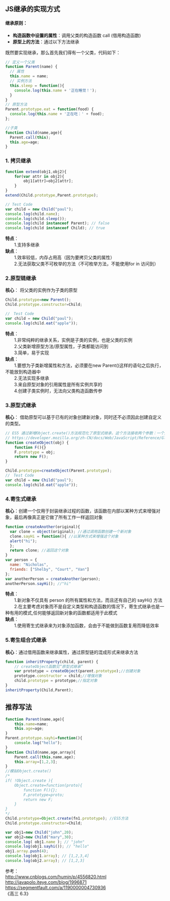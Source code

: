 ## JS继承的实现方式
#### 继承原则：  
- **构造函数中设置的属性**：调用父类的构造函数 call (借用构造函数)
- **原型上的方法**：通过以下方法继承  

既然要实现继承，那么首先我们得有一个父类，代码如下：

```js
// 定义一个父类
function Parent(name) {
  // 属性
  this.name = name;
  // 实例方法
  this.sleep = function(){
    console.log(this.name + '正在睡觉！');
  }
}
// 原型方法
Parent.prototype.eat = function(food) {
  console.log(this.name + '正在吃：' + food);
};

//子类
function Child(name,age){
  Parent.call(this);
  this.age=age;
}
```

### 1. 拷贝继承

```js
function extend(obj1,obj2){
    for(var attr in obj2){
        obj1[attr]=obj2[attr];
    }
}
extend(Child.prototype,Parent.prototype);

// Test Code
var child = new Child("paul");
console.log(child.name);
console.log(child.sleep());
console.log(child instanceof Parent); // false
console.log(child instanceof Child); // true
```
**特点**：  
　　1.支持多继承  
**缺点**：  
　　1.效率较低，内存占用高（因为要拷贝父类的属性）  
　　2.无法获取父类不可枚举的方法（不可枚举方法，不能使用for in 访问到）  
### 2.原型链继承
**核心**： 将父类的实例作为子类的原型
```js
Child.prototype=new Parent();
Child.prototype.constructor=Child;

//　Test Code
var child = new Child("paul");
console.log(child.eat("apple"));
```
**特点**：  
　　1.非常纯粹的继承关系，实例是子类的实例，也是父类的实例  
　　2.父类新增原型方法/原型属性，子类都能访问到  
　　3.简单，易于实现  
**缺点**：  
　　1.要想为子类新增属性和方法，必须要在new Parent()这样的语句之后执行，不能放到构造器中  
　　2.无法实现多继承  
　　3.来自原型对象的引用属性是所有实例共享的  
　　4.创建子类实例时，无法向父类构造函数传参  
### 3.原型式继承
**核心**： 借助原型可以基于已有的对象创建新对象，同时还不必须因此创建自定义的类型。
```js
// ES5 通过新增Object.create()方法规范化了原型式继承，这个方法接收两个参数：一个用作新对象原型的对象和一个作为新对象定义额外属性的对象
// https://developer.mozilla.org/zh-CN/docs/Web/JavaScript/Reference/Global_Objects/Object/create
function createObject(obj) {
    function F(){}
    F.prototype = obj;
    return new F();
}

Child.prototype=createObject(Parent.prototype);
//　Test Code
var child = new Child("paul");
console.log(child.eat("apple"));
```
### 4.寄生式继承
**核心**：创建一个仅用于封装继承过程的函数，该函数在内部以某种方式来增强对象，最后再像真正是它做了所有工作一样返回对象

```js
function createAnother(original){
  var clone = object(original); //通过调用函数创建一个新对象
  clone.sayHi = function(){ //以某种方式来增强这个对象
  alert("hi");
  };
  return clone; //返回这个对象
}
var person = {
  name: "Nicholas",
  friends: ["Shelby", "Court", "Van"]
};
var anotherPerson = createAnother(person);
anotherPerson.sayHi(); //"hi"
```
**特点**：  
　　1.新对象不仅具有 person
的所有属性和方法，而且还有自己的 sayHi() 方法  
　　2.在主要考虑对象而不是自定义类型和构造函数的情况下，寄生式继承也是一种有用的模式,任何能够返回新对象的函数都适用于此模式  
**缺点**：  
　　1.使用寄生式继承来为对象添加函数，会由于不能做到函数复用而降低效率
### 5.寄生组合式继承
**核心**：通过借用函数来继承属性，通过原型链的混成形式来继承方法

```js
function inheritProperty(child, parent) {
    // createObject函数见“原型式继承”
    var prototype = createObject(parent.prototype);//创建对象
    prototype.constructor = child;//增强对象
    child.prototype = prototype;//指定对象
}
inheritProperty(Child,Parent);
```
## 推荐写法
```js
function Parent(name,age){
    this.name=name;
    this.age=age;
}
Parent.prototype.sayhi=function(){
    console.log("hello");
}
function Child(name,age,array){
    Parent.call(this,name,age);
    this.array=[1,2,3];
}
//模拟Object.create()
/*
if( !Object.create ){
    Object.create=function(proto){
        function F(){};
        F.prototype=proto;
        return new F;
    }
}
*/
Child.prototype=Object.create(fn1.prototype); //ES5方法
Child.prototype.constructor=Child;

var obj1=new Child("john",20);
var obj2=new Child("mary",30);
console.log( obj1.name ); // "john"
console.log(obj1.sayhi()); // "hello"
obj1.array.push(4);
console.log(obj1.array); // [1,2,3,4]
console.log(obj2.array); // [1,2,3]
```
参考：  
http://www.cnblogs.com/humin/p/4556820.html  
http://javapolo.iteye.com/blog/1996871  
https://segmentfault.com/a/1190000004730936  
《高三 6.3》
